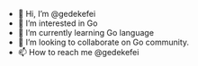 - 👋 Hi, I’m @gedekefei
- 👀 I’m interested in Go
- 🌱 I’m currently learning Go language
- 💞️ I’m looking to collaborate on Go community.
- 📫 How to reach me @gedekefei

<!---
gedekefei/gedekefei is a ✨ special ✨ repository because its `README.md` (this file) appears on your GitHub profile.
You can click the Preview link to take a look at your changes.
--->

